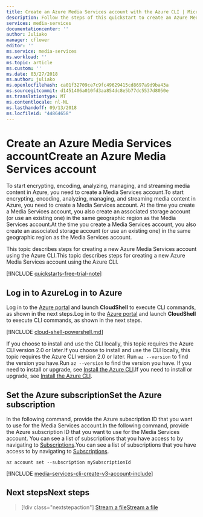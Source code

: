 ```yaml
---
title: Create an Azure Media Services account with the Azure CLI | Microsoft Docs
description: Follow the steps of this quickstart to create an Azure Media Services account.
services: media-services
documentationcenter: ''
author: Juliako
manager: cflower
editor: ''
ms.service: media-services
ms.workload: ''
ms.topic: article
ms.custom: ''
ms.date: 03/27/2018
ms.author: juliako
ms.openlocfilehash: ca01f32709ce7c9fc49629415cd8697a9d9ba43a
ms.sourcegitcommit: d1451406a010fd3aa854dc8e5b77dc5537d8050e
ms.translationtype: MT
ms.contentlocale: nl-NL
ms.lasthandoff: 09/13/2018
ms.locfileid: "44864658"
---
```

# <a name="create-an-azure-media-services-account"></a><span data-ttu-id="09bc2-103">Create an Azure Media Services account</span><span class="sxs-lookup"><span data-stu-id="09bc2-103">Create an Azure Media Services account</span></span>

<span data-ttu-id="09bc2-104">To start encrypting, encoding, analyzing, managing, and streaming media content in Azure, you need to create a Media Services account.</span><span class="sxs-lookup"><span data-stu-id="09bc2-104">To start encrypting, encoding, analyzing, managing, and streaming media content in Azure, you need to create a Media Services account.</span></span> <span data-ttu-id="09bc2-105">At the time you create a Media Services account, you also create an associated storage account (or use an existing one) in the same geographic region as the Media Services account.</span><span class="sxs-lookup"><span data-stu-id="09bc2-105">At the time you create a Media Services account, you also create an associated storage account (or use an existing one) in the same geographic region as the Media Services account.</span></span>

<span data-ttu-id="09bc2-106">This topic describes steps for creating a new Azure Media Services account using the Azure CLI.</span><span class="sxs-lookup"><span data-stu-id="09bc2-106">This topic describes steps for creating a new Azure Media Services account using the Azure CLI.</span></span>  

[!INCLUDE [quickstarts-free-trial-note](../../../includes/quickstarts-free-trial-note.md)]

## <a name="log-in-to-azure"></a><span data-ttu-id="09bc2-107">Log in to Azure</span><span class="sxs-lookup"><span data-stu-id="09bc2-107">Log in to Azure</span></span>

<span data-ttu-id="09bc2-108">Log in to the [Azure portal](http://portal.azure.com) and launch **CloudShell** to execute CLI commands, as shown in the next steps.</span><span class="sxs-lookup"><span data-stu-id="09bc2-108">Log in to the [Azure portal](http://portal.azure.com) and launch **CloudShell** to execute CLI commands, as shown in the next steps.</span></span>

[!INCLUDE [cloud-shell-powershell.md](../../../includes/cloud-shell-powershell.md)]

<span data-ttu-id="09bc2-109">If you choose to install and use the CLI locally, this topic requires the Azure CLI version 2.0 or later.</span><span class="sxs-lookup"><span data-stu-id="09bc2-109">If you choose to install and use the CLI locally, this topic requires the Azure CLI version 2.0 or later.</span></span> <span data-ttu-id="09bc2-110">Run `az --version` to find the version you have.</span><span class="sxs-lookup"><span data-stu-id="09bc2-110">Run `az --version` to find the version you have.</span></span> <span data-ttu-id="09bc2-111">If you need to install or upgrade, see [Install the Azure CLI](/cli/azure/install-azure-cli).</span><span class="sxs-lookup"><span data-stu-id="09bc2-111">If you need to install or upgrade, see [Install the Azure CLI](/cli/azure/install-azure-cli).</span></span> 

## <a name="set-the-azure-subscription"></a><span data-ttu-id="09bc2-112">Set the Azure subscription</span><span class="sxs-lookup"><span data-stu-id="09bc2-112">Set the Azure subscription</span></span>

<span data-ttu-id="09bc2-113">In the following command, provide the Azure subscription ID that you want to use for the Media Services account.</span><span class="sxs-lookup"><span data-stu-id="09bc2-113">In the following command, provide the Azure subscription ID that you want to use for the Media Services account.</span></span> <span data-ttu-id="09bc2-114">You can see a list of subscriptions that you have access to by navigating to [Subscriptions](https://portal.azure.com/#blade/Microsoft_Azure_Billing/SubscriptionsBlade).</span><span class="sxs-lookup"><span data-stu-id="09bc2-114">You can see a list of subscriptions that you have access to by navigating to [Subscriptions](https://portal.azure.com/#blade/Microsoft_Azure_Billing/SubscriptionsBlade).</span></span>

```azurecli-interactive
az account set --subscription mySubscriptionId
```
 
[!INCLUDE [media-services-cli-create-v3-account-include](../../../includes/media-services-cli-create-v3-account-include.md)]
 
## <a name="next-steps"></a><span data-ttu-id="09bc2-115">Next steps</span><span class="sxs-lookup"><span data-stu-id="09bc2-115">Next steps</span></span>

> [!div class="nextstepaction"]
> [<span data-ttu-id="09bc2-116">Stream a file</span><span class="sxs-lookup"><span data-stu-id="09bc2-116">Stream a file</span></span>](stream-files-dotnet-quickstart.md)

